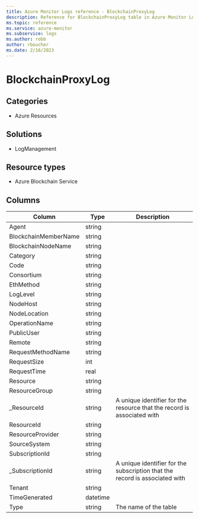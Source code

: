 ```yaml
---
title: Azure Monitor Logs reference - BlockchainProxyLog
description: Reference for BlockchainProxyLog table in Azure Monitor Logs.
ms.topic: reference
ms.service: azure-monitor
ms.subservice: logs
ms.author: robb
author: rboucher
ms.date: 2/16/2023
---
```


# BlockchainProxyLog

 

## Categories

- Azure Resources
## Solutions

- LogManagement
## Resource types

- Azure Blockchain Service




## Columns

| Column | Type | Description |
| --- | --- | --- |
| Agent | string |  |
| BlockchainMemberName | string |  |
| BlockchainNodeName | string |  |
| Category | string |  |
| Code | string |  |
| Consortium | string |  |
| EthMethod | string |  |
| LogLevel | string |  |
| NodeHost | string |  |
| NodeLocation | string |  |
| OperationName | string |  |
| PublicUser | string |  |
| Remote | string |  |
| RequestMethodName | string |  |
| RequestSize | int |  |
| RequestTime | real |  |
| Resource | string |  |
| ResourceGroup | string |  |
| _ResourceId | string | A unique identifier for the resource that the record is associated with |
| ResourceId | string |  |
| ResourceProvider | string |  |
| SourceSystem | string |  |
| SubscriptionId | string |  |
| _SubscriptionId | string | A unique identifier for the subscription that the record is associated with |
| Tenant | string |  |
| TimeGenerated | datetime |  |
| Type | string | The name of the table |
